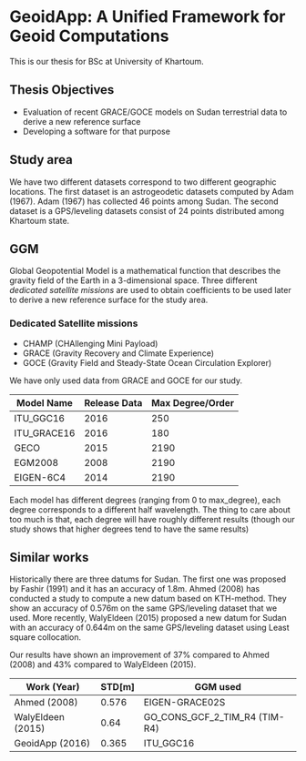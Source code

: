 # GeoidApp: A Unified Framework for Geoid Computations

This is our thesis for BSc at University of Khartoum.

## Thesis Objectives

  - Evaluation of recent GRACE/GOCE models on Sudan terrestrial data to derive a new reference surface
  - Developing a software for that purpose

## Study area
We have two different datasets correspond to two different geographic locations. The first dataset is an astrogeodetic datasets computed by Adam (1967). Adam (1967) has collected 46 points among Sudan.
The second dataset is a GPS/leveling datasets consist of 24 points distributed among Khartoum state.

## GGM
Global Geopotential Model is a mathematical function that describes the gravity field of the Earth in a 3-dimensional space. Three different *dedicated satellite missions* are used to obtain coefficients to be used later to derive a new reference surface for the study area.

### Dedicated Satellite missions
- CHAMP (CHAllenging Mini Payload)
- GRACE (Gravity Recovery and Climate Experience)
- GOCE (Gravity Field and Steady-State Ocean Circulation Explorer)

We have only used data from GRACE and GOCE for our study.

| Model Name | Release Data | Max Degree/Order|
|---         |---           |---              |
|ITU_GGC16   |2016          |250              |
|ITU_GRACE16 |2016          |180              |
|GECO        |2015          |2190             |
|EGM2008     |2008          |2190             |
|EIGEN-6C4   |2014          |2190             |

Each model has different degrees (ranging from 0 to max_degree), each degree corresponds to a different half wavelength. The thing to care about too much is that, each degree will have roughly different results (though our study shows that higher degrees tend to have the same results)

## Similar works

Historically there are three datums for Sudan. The first one was proposed by Fashir (1991) and it has an accuracy of 1.8m. Ahmed (2008) has conducted a study to compute a new datum based on KTH-method. They show an accuracy of 0.576m on the same GPS/leveling dataset that we used. More recently, WalyEldeen (2015) proposed a new datum for Sudan with an accuracy of 0.644m on the same GPS/leveling dataset using Least square collocation.

Our results have shown an improvement of 37% compared to Ahmed (2008) and 43% compared to WalyEldeen (2015).

|Work (Year) | STD[m]   | GGM used|
|---           |---       |---     |
|Ahmed (2008)  | 0.576  |EIGEN-GRACE02S |
|WalyEldeen (2015)| 0.64 | GO_CONS_GCF_2_TIM_R4 (TIM-R4) |
|GeoidApp (2016) | 0.365 | ITU_GGC16 |
